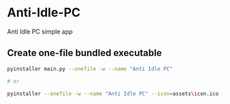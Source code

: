 # Anti-Idle-PC
Anti Idle PC simple app

## Create one-file bundled executable
```bash
pyinstaller main.py --onefile -w --name "Anti Idle PC"

# or

pyinstaller --onefile -w --name "Anti Idle PC" --icon=assets\icon.ico --add-data "assets/icon.ico;." .\main.py
```